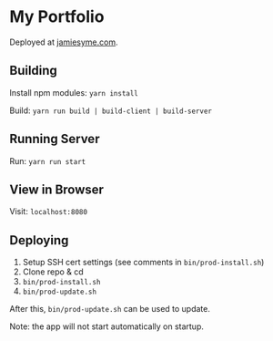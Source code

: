 # My Portfolio

Deployed at [jamiesyme.com](https://jamiesyme.com).

## Building

Install npm modules: `yarn install`

Build: `yarn run build | build-client | build-server`


## Running Server

Run: `yarn run start`


## View in Browser

Visit: `localhost:8080`


## Deploying

1. Setup SSH cert settings (see comments in `bin/prod-install.sh`)
2. Clone repo & cd
3. `bin/prod-install.sh`
4. `bin/prod-update.sh`

After this, `bin/prod-update.sh` can be used to update.

Note: the app will not start automatically on startup.
